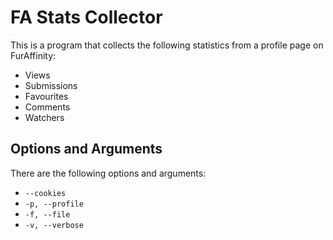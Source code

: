 # FA Stats Collector

This is a program that collects the following statistics from a profile page on FurAffinity:

- Views
- Submissions
- Favourites
- Comments
- Watchers

## Options and Arguments

There are the following options and arguments:

- `--cookies`
- `-p, --profile`
- `-f, --file`
- `-v, --verbose`
